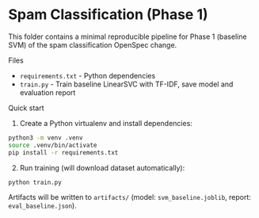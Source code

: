 # Spam Classification (Phase 1)

This folder contains a minimal reproducible pipeline for Phase 1 (baseline SVM) of the spam classification OpenSpec change.

Files
- `requirements.txt` - Python dependencies
- `train.py` - Train baseline LinearSVC with TF-IDF, save model and evaluation report

Quick start

1. Create a Python virtualenv and install dependencies:

```bash
python3 -m venv .venv
source .venv/bin/activate
pip install -r requirements.txt
```

2. Run training (will download dataset automatically):

```bash
python train.py
```

Artifacts will be written to `artifacts/` (model: `svm_baseline.joblib`, report: `eval_baseline.json`).
